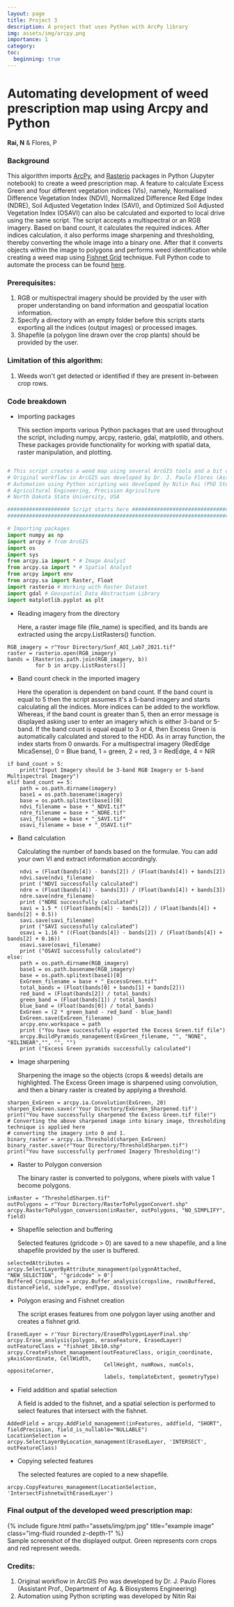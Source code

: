 ```yaml
---
layout: page
title: Project 3
description: A project that uses Python with ArcPy library
img: assets/img/arcpy.png
importance: 1
category:
toc:
  beginning: true
---
```


# Automating development of weed prescription map using Arcpy and Python
<b>Rai, N</b> & Flores, P

### Background

This algorithm imports [ArcPy](https://pro.arcgis.com/en/pro-app/latest/arcpy/get-started/a-quick-tour-of-arcpy.htm), and [Rasterio](https://rasterio.readthedocs.io/en/stable/index.html) packages in Python (Jupyter notebook) to create a weed prescription map. A feature to calculate Excess Green and four different vegetation indices (VIs), namely, Normalised Difference Vegetation Index (NDVI), Normalized Difference Red Edge Index (NDRE), Soil Adjusted Vegetation Index (SAVI), and Optimized Soil Adjusted Vegetation Index (OSAVI) can also be calculated and exported to local drive using the same script. The script accepts a multispectral or an RGB imagery. Based on band count, it calculates the required indices. After indices calculation, it also performs image sharpening and thresholding, thereby converting the whole image into a binary one. After that it converts objects within the image to polygons and performs weed identification while creating a weed map using [Fishnet Grid](https://pro.arcgis.com/en/pro-app/latest/tool-reference/data-management/create-fishnet.htm) technique. Full Python code to automate the process can be found [here](https://github.com/nitin-dominic/Automating-development-of-weed-prescription-map-using-Arcpy-and-Python/blob/main/WeedMappingScript.py).

### Prerequisites:

1. RGB or multispectral imagery should be provided by the user with proper understanding on band information and geospatial location information.
2. Specify a directory with an empty folder before this scripts starts exporting all the indices (output images) or processed images.
3. Shapefile (a polygon line drawn over the crop plants) should be provided by the user.

### Limitation of this algorithm:

1. Weeds won't get detected or identified if they are present in-between crop rows.

### Code breakdown

- Importing packages 

   This section imports various Python packages that are used throughout the script, including numpy, arcpy, rasterio, gdal, matplotlib, and others. These packages provide functionality for working with spatial data, raster manipulation, and plotting.

```Python

# This script creates a weed map using several ArcGIS tools and a bit of Image Processing. 
# Original workflow in ArcGIS was developed by Dr. J. Paulo Flores (Assistant Prof. at NDSU)
# Automation using Python scripting was developed by Nitin Rai (PhD Student)
# Agricultural Engineering, Precision Agriculture
# North Dakota State University, USA

#################### Script starts here ########################################################################
################################################################################################################

# Importing packages
import numpy as np
import arcpy # from ArcGIS 
import os
import sys
from arcpy.ia import * # Image Analyst
from arcpy.sa import * # Spatial Analyst
from arcpy import env 
from arcpy.sa import Raster, Float
import rasterio # Working with Raster Dataset
import gdal # Geospatial Data Abstraction Library
import matplotlib.pyplot as plt
```
- Reading imagery from the directory
    
  Here, a raster image file (file_name) is specified, and its bands are extracted using the arcpy.ListRasters() function.

```
RGB_imagery = r"Your Directory/Sunf_AOI_Lab7_2021.tif"
raster = rasterio.open(RGB_imagery)
bands = [Raster(os.path.join(RGB_imagery, b))
         for b in arcpy.ListRasters()]
```

- Band count check in the imported imagery

   Here the operation is dependent on band count. If the band count is equal to 5 then the script assumes it's a 5-band imagery and starts calculating all the indices. More indices can be added to the workflow. 
Whereas, if the band count is greater than 5, then an error message is displayed asking user to enter an imagery which is either 3-band or 5-band. If the band count is equal equal to 3 or 4, then Excess Green is automatically calculated and stored to the HDD. As in array function, the index starts from 0 onwards. For a multispectral imagery (RedEdge MicaSense), 0  = Blue band, 1 = green, 2 = red, 3 = RedEdge, 4 = NIR

```
if band_count > 5:
    print("Input Imagery should be 3-band RGB Imagery or 5-band Multispectral Imagery")
elif band_count == 5:
    path = os.path.dirname(imagery)
    base1 = os.path.basename(imagery)
    base = os.path.splitext(base1)[0]
    ndvi_filename = base + "_NDVI.tif"
    ndre_filename = base + "_NDRE.tif"
    savi_filename = base + "_SAVI.tif"
    osavi_filename = base + "_OSAVI.tif"
```

- Band calculation

   Calculating the number of bands based on the formulae. You can add your own VI and extract information accordingly.

```
    ndvi = (Float(bands[4]) - bands[2]) / (Float(bands[4]) + bands[2]) 
    ndvi.save(ndvi_filename)
    print ("NDVI successfully calculated")
    ndre = (Float(bands[4]) - bands[3]) / (Float(bands[4]) + bands[3]) 
    ndre.save(ndre_filename)
    print ("NDRE successfully calculated")
    savi = 1.5 * ((Float(bands[4]) - bands[2]) / (Float(bands[4]) + bands[2] + 0.5))
    savi.save(savi_filename)
    print ("SAVI successfully calculated")
    osavi = 1.16 * ((Float(bands[4]) - bands[2]) / (Float(bands[4]) + bands[2] + 0.16))
    osavi.save(osavi_filename)
    print ("OSAVI successfully calculated")
else:
    path = os.path.dirname(RGB_imagery)
    base1 = os.path.basename(RGB_imagery)
    base = os.path.splitext(base1)[0]
    ExGreen_filename = base + "_ExcessGreen.tif"
    total_bands = (Float(bands[0] + bands[1] + bands[2]))
    red_band = (Float(bands[2]) / total_bands)
    green_band = (Float(bands[1]) / total_bands)
    blue_band = (Float(bands[0]) / total_bands)
    ExGreen = (2 * green_band - red_band - blue_band)
    ExGreen.save(ExGreen_filename)
    arcpy.env.workspace = path
    print ("You have successfully exported the Excess Green.tif file")
    arcpy.BuildPyramids_management(ExGreen_filename, "", "NONE", "BILINEAR","", "", "")
    print ("Excess Green pyramids successfully calculated")
```

- Image sharpening

  Sharpening the image so the objects (crops & weeds) details are highlighted. The Excess Green image is sharpened using convolution, and then a binary raster is created by applying a threshold.

```
sharpen_ExGreen = arcpy.ia.Convolution(ExGreen, 20)
sharpen_ExGreen.save(r'Your Directory/ExGreen_Sharpened.tif')
print("You have successfully sharpened the Excess Green.tif file!")
# Converting the above sharpened image into binary image, thresholding technique is applied here 
# converting the imagery into 0 and 1.
binary_raster = arcpy.ia.Threshold(sharpen_ExGreen)
binary_raster.save(r"Your Directory/ThresholdSharpen.tif")
print("You have successfully perfromed Imagery Thresholding!")
```

- Raster to Polygon conversion

   The binary raster is converted to polygons, where pixels with value 1 become polygons.
```
inRaster = "ThresholdSharpen.tif"
outPolygons = r"Your Directory/RasterToPolygonConvert.shp"
arcpy.RasterToPolygon_conversion(inRaster, outPolygons, "NO_SIMPLIFY", field)
```

- Shapefile selection and buffering

   Selected features (gridcode > 0) are saved to a new shapefile, and a line shapefile provided by the user is buffered.

```
selectedAttributes = arcpy.SelectLayerByAttribute_management(polygonAttached, "NEW_SELECTION", '"gridcode" > 0')
Buffered_CropsLine = arcpy.Buffer_analysis(cropsline, rowsBuffered, distanceField, sideType, endType, dissolve)
```

- Polygon erasing and Fishnet creation

   The script erases features from one polygon layer using another and creates a fishnet grid.

```
ErasedLayer = r'Your Directory/ErasedPolygonLayerFinal.shp'
arcpy.Erase_analysis(polygon, eraseFeature, ErasedLayer)
outFeatureClass = "fishnet_10x10.shp"
arcpy.CreateFishnet_management(outFeatureClass, origin_coordinate, yAxisCoordinate, CellWidth,
                               CellHeight, numRows, numCols, oppositeCorner,
                               labels, templateExtent, geometryType)
```

- Field addition and spatial selection

   A field is added to the fishnet, and a spatial selection is performed to select features that intersect with the fishnet.

```
AddedField = arcpy.AddField_management(inFeatures, addfield, "SHORT", fieldPrecision, field_is_nullable="NULLABLE")
LocationSelection = arcpy.SelectLayerByLocation_management(ErasedLayer, 'INTERSECT', outFeatureClass)
```

- Copying selected features

  The selected features are copied to a new shapefile.

```
arcpy.CopyFeatures_management(LocationSelection, 'IntersectFishnetwithErasedLayer')
```

### Final output of the developed weed prescription map: 

<div class="row">
    <div class="col-sm mt-3 mt-md-0">
        {% include figure.html path="assets/img/pm.jpg" title="example image" class="img-fluid rounded z-depth-1" %}
    </div>
</div>
<div class="caption">
    Sample screenshot of the displayed output. Green represents corn crops and red represent weeds.
</div>

### Credits:

1. Original workflow in ArcGIS Pro was developed by Dr. J. Paulo Flores (Assistant Prof., Department of Ag. & Biosystems Engineering)
2. Automation using Python scripting was developed by Nitin Rai
